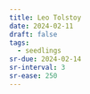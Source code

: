 ```yaml
---
title: Leo Tolstoy
date: 2024-02-11
draft: false
tags:
  - seedlings
sr-due: 2024-02-14
sr-interval: 3
sr-ease: 250
---
```

